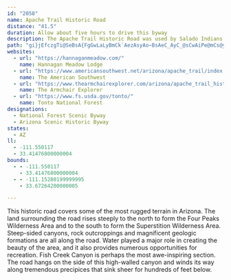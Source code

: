 ```yaml
---
id: "2058"
name: Apache Trail Historic Road
distance: "41.5"
duration: Allow about five hours to drive this byway
description: The Apache Trail Historic Road was used by Salado Indians as a migration route. The route follows the Salt River and is near the Roosevelt Dam and Superstition Wilderness area.
path: "gi}jEfczgTi@SeBsA{FgGwLaLyBmCk`AezAsyAo~BsAeC_AyC_@sCwAiPe@mCs@yBwL{RsCgE}EuGcCsEmDaFaGgLiBgGsAmCyByBiDqBsAgAiCyEuDoH_AeA_Au@iAk@yCq@yB{@iOyJcDgFcEyHsEaHcB_BwA{@}F_FcEuA}FWo@KsBy@}D{CyEgFkBkA{Cg@kHKqGg@yDk@iBm@mAq@cGgE{NuLsO{KmBcAwH{CsDy@sVuCsBk@iDyAqGq@{D_DkDiDkByBeBmAcBs@_SmFmBy@c@k@Qs@i@aEcAcBCg@p@yB?WMIi@?{Al@cA?_@_@M_@AkBOSWEiCdAeAlA_@?w@o@e@oBU[mBeA[EWRQpAYXyBd@c@E_@_@c@kACYVmAEa@sAy@IYDiA_@_@_CHaBiAuA_@i@BcBd@gEJk@`@s@~@cCzAc@DuCMyAJiA^mD`B}@LyBDk@LsBvAy@\\w@@m@MqB_B_AcB}@oAo@wAcA{@KS?}AT{Cl@yBd@m@ZKrC_@VWJ[Em@y@kAO_@MgC_CgEcCEiASe@Y}AyA[I]PiAlCmAxAy@j@{@PiDe@YRMXa@xDaAfE[f@cA^{@JmCQcDl@iB}@gCO_CYwDb@eAxAq@ZsBKuB_@}@AeDr@wJ~@wCJm@QkAmBo@g@i@IYDu@f@c@JcBB_A_@w@qB_@a@uA?yA^i@EaCsCq@e@mEwB]i@Kq@C_AJu@t@kC@q@]uAu@y@cAS{@HsDbBmB^y@@_ASwEeDUy@IyA@{@Lk@X_AhAaB~BqFvAgAJu@?qBHe@XMhAF^M|C{Dh@]hDy@b@Dd@^DZEnBTnBXjAb@d@XEdA_Ax@sAjAsAh@cBVaCTiEEsEX_A^e@Je@Kg@m@QUYIq@x@uENsELg@`@w@fDsDNa@E]U[gDKYk@?o@Hs@t@}AhBgBr@c@rC{@b@_@n@{An@yDXk@XQ~AM|@a@Z]lCmHpDcH`@kAXkBDaBAm@My@y@_CaJcUKy@DyAxDaMb@aApF_Jd@a@fCsA^c@tAaE|DgF^gCNi@zAaBJU?k@YyAMqAOmDeAsD?eBMYq@g@Ss@Bk@Jm@t@qARoBb@qACk@Qo@?k@ZuHt@eCPaDn@kBbAqA`@y@By@_@oAC_@Jg@LWrA_A~@sAxAyDbAmBxCmHlAmB?y@w@eBQ{@@}CY_BAo@T_BXe@rAkAJm@e@sDo@gBgBaD{@}@mAs@o@mAOy@IgCO_A_@}@sA_AOS]aBUSu@k@s@YyBEc@e@s@sAkB{HIaA?}BN_B?aAI_@OYeAe@_@e@?g@n@_ACYIMoA][Ys@gBy@w@m@mA_BgAo@Su@EwEfAyA?c@UwCiCu@oAKm@Go@b@aIR{AXy@nAyAxCmArAcA|AmB`AsC`@gCCgHDs@rBgHRsCJmDr@sDN_B?{@OyAiCeIc@yBUuB@yDRaBn@eDN_COmPEoAwAiOWgMeAaG{C_Ik@eAcAiA}AiAaFaBcGsCoBkBm@[yBm@e@FSVEn@t@xDE|@QN]BkAEg@WsAaCK_@G_HKg@}C{Eo@m@u@QcAFc@P}B~AMDWKIYA_CVeF?wCk@oCOiCs@gCSwAGmCg@sEFMTKPJ`ArA^DPI~BqDtAqAZy@Bk@Ik@y@_BEUTe@ZYx@]Ra@Os@y@_BKs@?}@`@gCLyENmAXg@zAWV[?g@cAcD?a@Zs@^_@|@]lAV~AExA^nAMlAeAbEgIhCqClAa@xC?nCy@jEuD|GqCfJ{Fr@SvFSx@WhAgATk@^aCh@k@`DStCd@^Ev@_@dBeARe@DaANq@`AsA?a@MQcA]iDESU?SrAgEDi@KSc@SY?u@j@sAd@s@l@[?}@Y{@l@MEEME_Ci@mBWMe@?e@t@YJeAYSQIY?kDO[[AqAr@e@EOQm@aBMcASS}BKe@VY`@YP]D[G}BsDqAw@]k@?g@NShAa@NQJe@B_AOe@UMsE_@mAD_@YMmAk@]s@QUBSLWjASPy@C_@g@?}@Os@wCaC?Sn@e@bDsAh@g@h@_AVO|@HbB~BRHtADr@m@r@x@d@RzASx@g@v@TbAG|@P~@c@z@Mx@k@vBu@rA]P?b@V^?bA]~@m@hADnAM`AT`K|@dBq@lDu@NWB_AGq@k@Ss@d@iAEeBPy@e@i@McC}AoAI{HkBaKmBi@WiCSwDy@qEuC_DkC}@yEm@mAeAyAaAkCGoCcB{Ja@cBy@yBSOs@WWgACeANyBl@sCIiEcAcGEiGc@{CKwA]u@iAeA_@cB?mDDi@t@eBLwAQa@q@s@Kc@?gA^sADe@SsDi@iCKuABkGNeAdAgCdA}BhAsAf@mADk@Ok@_@m@w@{D{@sBIk@?_A~@gD?q@K_@gF}G[_AAwA\\yC?oA_A_GOa@E_AZsFNeF_@_BoBoDs@aCUqE]iBkEyJG_ATyBGkBSc@e@]uCY_@Me@q@e@eA_@[sEyB{HyC}CgCeC_BqCkCsDuFqB}Aq@a@sAe@mBMoAk@y@aBiBsAyADc@QsASQc@m@gDcAoAo@e@[w@mBiBm@wA{@SoAkA_KiEe@iBiA_BiAgAc@m@cASUSo@qA_Ag@Ye@EsFFm@Vq@Dk@Uy@s@sAUSkDmAiEuBiAqAcDeCOSOsBcAa@iA}@mHoHmAgBy@qBk@q@CgCOk@_CmAs@aBoBsCwAkDk@Y}B[mFwAe@y@}AeBo@[kB_@oGaFw@yAa@c@yBi@cBqAiASeJyCoCKgFaCsA}@Yc@o@wBsAgBUw@YiCsBcCsAaCoBgBi@eBeAmBE_@DgAIe@Yi@gAu@MYE_@De@`AeCEi@cBqAcCw@[m@Da@rF{Ip@yCp@mJRaAbBqEDyAWaDWs@yAqBi@Os@TY|@EtAYRUB_@Ki@y@m@]aT{@uAa@wBeAgA?y@KoBaAgFf@e@KwAyA}As@u@{BsByBy@k@c@EoAl@[A}@_AeAIgDo@o@YUe@I}@Yo@}B_Du@m@}B]]MoDyDKY?e@VYp@GbCL`CWp@[T_@Hm@c@sBmCw@a@?s@b@]@kA_@iAE}@g@i@Ei@Ja@XYj@?b@Sn@c@Zu@AyAkAs@K{@f@Yd@I|AKXm@Lo@Gc@y@e@gEBsAQuAa@cAkDeFo@_Bw@yCSMSA}Ax@YB_@SQg@FaBKWSAaAz@cA\\UKm@_AsBW_AYE[NQjAVVETSJk@Ai@c@]yA\\i@?sD{@u@EiAPwBxAo@lAs@pCs@bAe@d@eAd@e@?g@_@[e@Iy@?m@^yAlBeE@_@Eo@s@}@}CiAke@`CiACiv@cJcBFyBb@qg@`H_DlAsCv@S?i@W_A_Be@Yy@PwBzA_@Ju@KaAb@U@[Kg@o@[CcCj@YMO]C_Aa@aAg@k@E_@BY^eA_@{@wBc@s@a@_@LmDlE_@De@SgEsD[s@Ew@TuAOSYCgBxBq@BwEoAcA{@o@_AY_AOKe@G}@s@yBgC_@qAe@q@wAaDc@a@[s@mA_@mCwCeBmCe@W_@a@q@gBKs@b@}EN{@Ee@c@EoA~@[DoCgA_CQoBsA}@gDkAaGp@eBj@kBb@_@fA[DQK_@o@EgBPeAr@S@u@g@g@A_@h@?|@GZg@d@c@jA[R]?_@SsA{A]iB}@Sc@[iBeEiAS_@ScDmDOc@MgBa@mCIoGH_AZiANoAp@qACs@wA{DuDgH_BaC}@oCm@a@[_AcAeA_A[}@s@_AI}Au@qJ_Cy@C{Ai@gBOq@a@[AeB}@e@KW[o@KOMi@_C_BmEi@e@}@{Ak@wAEYDuAs@yDAcBDYhAs@~@gCNq@?_AUyB?iAXyEh@eA@s@KS_@KmBlAA|Ac@nDCxBy@vA_@FSGa@_AIcAiByDOO}@QYYQaDs@y@_@]EUc@wDU{@aDsF[s@OqANgBhCgFLeACy@Ws@i@_@a@?y@^"
websites:
  - url: "https://hannaganmeadow.com/"
    name: Hannagan Meadow Lodge
  - url: "https://www.americansouthwest.net/arizona/apache_trail/index.html"
    name: The American Southwest
  - url: "https://www.thearmchairexplorer.com/arizona/apache_trail_historic_road.php"
    name: The Armchair Explorer
  - url: "https://www.fs.usda.gov/tonto/"
    name: Tonto National Forest
designations:
  - National Forest Scenic Byway
  - Arizona Scenic Historic Byway
states:
  - AZ
ll:
  - -111.550117
  - 33.41476800000004
bounds:
  - - -111.550117
    - 33.41476800000004
  - - -111.15280199999995
    - 33.67264200000005

---
```


This historic road covers some of the most rugged terrain in Arizona. The land surrounding the road rises steeply to the north to form the Four Peaks Wilderness Area and to the south to form the Superstition Wilderness Area. Steep-sided canyons, rock outcroppings and magnificent geologic formations are all along the road. Water played a major role in creating the beauty of the area, and it also provides numerous opportunities for recreation. Fish Creek Canyon is perhaps the most awe-inspiring section. The road hangs on the side of this high-walled canyon and winds its way along tremendous precipices that sink sheer for hundreds of feet below.
